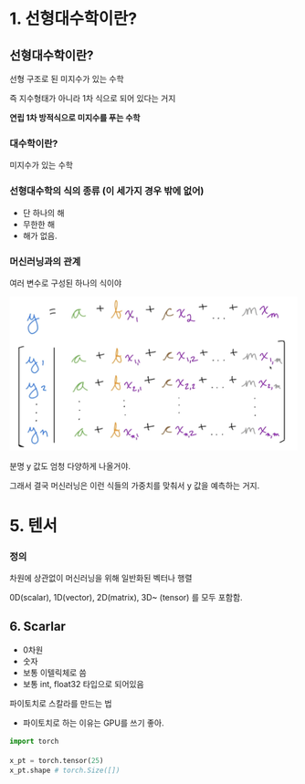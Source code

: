 # 1. 선형대수학이란?

## 선형대수학이란?

선형 구조로 된 미지수가 있는 수학

즉 지수형태가 아니라 1차 식으로 되어 있다는 거지

**연립 1차 방적식으로 미지수를 푸는 수학**

### 대수학이란?

미지수가 있는 수학

### 선형대수학의 식의 종류 (이 세가지 경우 밖에 없어)

- 단 하나의 해
- 무한한 해
- 해가 없음.

### 머신러닝과의 관계

여러 변수로 구성된 하나의 식이야

![img.png](img.png)

분명 y 값도 엄청 다양하게 나올거야. 

그래서 결국 머신러닝은 이런 식들의 가중치를 맞춰서 y 값을 예측하는 거지.



# 5. 텐서

### 정의

차원에 상관없이 머신러닝을 위해 일반화된 벡터나 행렬

0D(scalar), 1D(vector), 2D(matrix), 3D~ (tensor) 를 모두 포함함.

## 6. Scarlar

- 0차원
- 숫자
- 보통 이텔릭체로 씀
- 보통 int, float32 타입으로 되어있음


파이토치로 스칼라를 만드는 법

* 파이토치로 하는 이유는 GPU를 쓰기 좋아.

```python
import torch

x_pt = torch.tensor(25)
x_pt.shape # torch.Size([])
```



